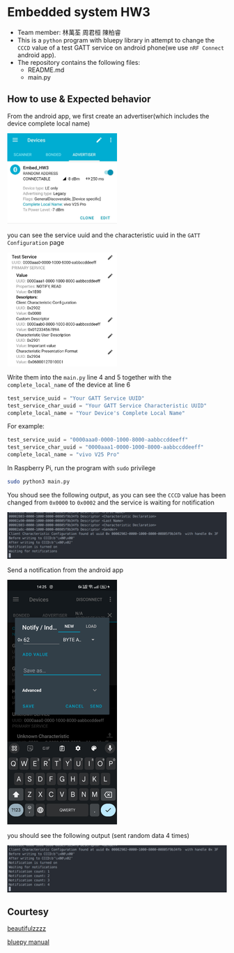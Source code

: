 <head>
<link rel="stylesheet" type='text/css' href="https://cdn.jsdelivr.net/gh/devicons/devicon@latest/devicon.min.css" />
<head/>

# <i class="devicon-python-plain"></i> Embedded system HW3

- Team member: 林萬荃 周君桓 陳柏睿
- This is a `python` program with bluepy library in attempt to change the `CCCD` value of a test GATT service on android phone(we use `nRF Connect` android app).
- The repository contains the following files:
  - README.md
  - main.py

## How to use & Expected behavior

From the <i class="devicon-android-plain colored"></i> android app, we first create an advertiser(which includes the device complete local name)

<img src="screenshots/pic1.jpg" alt="Example Image" style="width:50%;height:50%;">

you can see the service uuid and the characteristic uuid in the `GATT Configuration` page

<img src="screenshots/pic2.jpg" alt="Example Image" style="width:50%;height:50%;">

Write them into the `main.py` line 4 and 5 together with the `complete_local_name` of the device at line 6

```python
test_service_uuid = "Your GATT Service UUID"
test_service_char_uuid = "Your GATT Service Characteristic UUID"
complete_local_name = "Your Device's Complete Local Name"
```

For example:

```python
test_service_uuid = "0000aaa0-0000-1000-8000-aabbccddeeff"
test_service_char_uuid = "0000aaa1-0000-1000-8000-aabbccddeeff"
complete_local_name = "vivo V25 Pro"
```

In Raspberry Pi, run the program with `sudo` privilege

```bash
sudo python3 main.py
```

You shoud see the following output, as you can see the `CCCD` value has been changed from `0x0000` to `0x0002` and the service is waiting for notification

<img src="screenshots/before_sent.png" alt="Example Image" style="width:100%;height:100%;">

Send a notification from the android app

<img src="screenshots/pic3.jpg" alt="Example Image" style="width:50%;height:50%;">

you should see the following output (sent random data 4 times)

<img src="screenshots/after_sent.png" alt="Example Image" style="width:100%;height:100%;">

## Courtesy

[beautifulzzzz](https://www.cnblogs.com/zjutlitao/p/10171913.html)

[bluepy manual](https://ianharvey.github.io/bluepy-doc/index.html)
